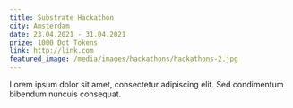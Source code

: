 ```yaml
---
title: Substrate Hackathon
city: Amsterdam
date: 23.04.2021 - 31.04.2021
prize: 1000 Dot Tokens
link: http://link.com
featured_image: /media/images/hackathons/hackathons-2.jpg
---
```


Lorem ipsum dolor sit amet, consectetur adipiscing elit. Sed condimentum bibendum nuncuis consequat.

